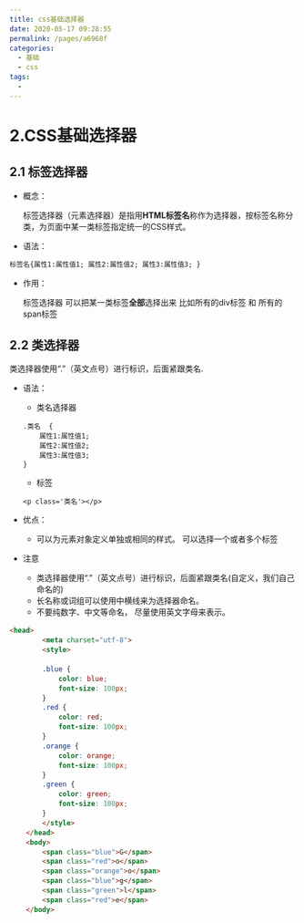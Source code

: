 ```yaml
---
title: css基础选择器
date: 2020-05-17 09:28:55
permalink: /pages/a6968f
categories: 
  - 基础
  - css
tags: 
  - 
---
```

# 2.CSS基础选择器

## 2.1 标签选择器

- 概念：

  标签选择器（元素选择器）是指用**HTML标签名**称作为选择器，按标签名称分类，为页面中某一类标签指定统一的CSS样式。

- 语法：

~~~html
标签名{属性1:属性值1; 属性2:属性值2; 属性3:属性值3; } 
~~~

- 作用：

  标签选择器 可以把某一类标签**全部**选择出来  比如所有的div标签  和 所有的 span标签


## 2.2 类选择器

类选择器使用“.”（英文点号）进行标识，后面紧跟类名.

- 语法：

  - 类名选择器

  ~~~
  .类名  {   
      属性1:属性值1; 
      属性2:属性值2; 
      属性3:属性值3;     
  }
  ~~~

  - 标签

  ~~~
  <p class='类名'></p>
  ~~~

- 优点：

  - 可以为元素对象定义单独或相同的样式。 可以选择一个或者多个标签 

- 注意

  - 类选择器使用“.”（英文点号）进行标识，后面紧跟类名(自定义，我们自己命名的)
  - 长名称或词组可以使用中横线来为选择器命名。
  - 不要纯数字、中文等命名， 尽量使用英文字母来表示。




```html
<head>
        <meta charset="utf-8">
        <style>
    
        .blue {
        	color: blue;
            font-size: 100px;
        }
        .red {
        	color: red;
            font-size: 100px;
        }
        .orange {
			color: orange;
            font-size: 100px;
        }
		.green {
			color: green;
            font-size: 100px;
		}
        </style>
    </head>
    <body>
    	<span class="blue">G</span>
    	<span class="red">o</span>
    	<span class="orange">o</span>
    	<span class="blue">g</span>
    	<span class="green">l</span>
    	<span class="red">e</span>
    </body>
```
<head>
        <meta charset="utf-8">
        <style>
![go](../img/go.png)

## 2.3 类选择器特殊用法- 多类名

我们可以给标签指定多个类名，从而达到更多的选择目的。

<img src="F:/web/【27】源码+课件+软件/01-03 前端开发基础/02-CSS资料/02-CSS资料/CSS-Day01/笔记/media/lei.png" />

注意：

- 各个类名中间用空格隔开。
- 多类名选择器在后期布局比较复杂的情况下，还是较多使用的。

```html
<div class="pink fontWeight font20">亚瑟</div>
<div class="font20">刘备</div>
<div class="font14 pink">安其拉</div>
<div class="font14">貂蝉</div>
```

## 2.4 id选择器

id选择器使用`#`进行标识，后面紧跟id名

- id选择器

  ~~~
  #id名 {属性1:属性值1; 属性2:属性值2; 属性3:属性值3; }
  ~~~

- 标签

  ~~~
  <p id="id名"></p>
  ~~~

- 元素的id值是唯一的，只能对应于文档中某一个具体的元素。

- 用法基本和类选择器相同。

###  id选择器和类选择器区别

W3C标准规定，在同一个页面内，不允许有相同名字的id对象出现，但是允许相同名字的class。

- 类选择器（class） 好比人的名字，  是可以多次重复使用的， 比如  张伟  王伟  李伟  李娜
- id选择器     好比人的身份证号码，  全中国是唯一的， 不得重复。 只能使用一次。

## 2.6 通配符选择器

- 概念

  通配符选择器用`*`号表示，  *   就是 选择所有的标签      他是所有选择器中作用范围最广的，能匹配页面中所有的元素。

- 其基本语法格式如下：

```
* { 属性1:属性值1; 属性2:属性值2; 属性3:属性值3; }
```

例如下面的代码，使用通配符选择器定义CSS样式，清除所有HTML标记的默认边距。

```css
* {
  margin: 0;                    /* 定义外边距*/
  padding: 0;                   /* 定义内边距*/
}
```

- 注意：

  会匹配页面所有的元素，降低页面响应速度，不建议随便使用

## 2.7 基础选择器总结

| 选择器       | 作用                          | 缺点                     | 使用情况   | 用法                 |
| ------------ | ----------------------------- | ------------------------ | ---------- | -------------------- |
| 标签选择器   | 可以选出所有相同的标签，比如p | 不能差异化选择           | 较多       | p { color：red;}     |
| 类选择器     | 可以选出1个或者多个标签       | 可以根据需求选择         | 非常多     | .nav { color: red; } |
| id选择器     | 一次只能选择器1个标签         | 只能使用一次             | 不推荐使用 | #nav {color: red;}   |
| 通配符选择器 | 选择所有的标签                | 选择的太多，有部分不需要 | 不推荐使用 | * {color: red;}      |

基础选择器我们一共学了4个，  每个都有自己的价值， 可能再某个地方都能用到。但是如果说，一定要找个最常用的，那么，肯定是类选择器。